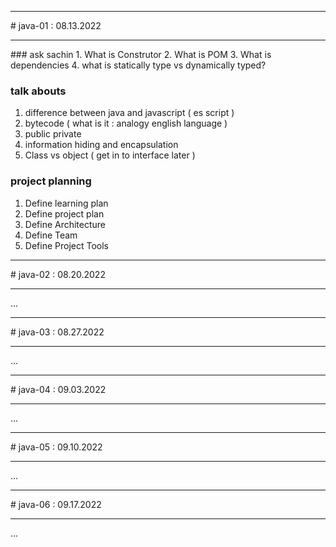 <hr/>
# java-01 : 08.13.2022
<hr/>
### ask sachin
1. What is Construtor
2. What is POM
3. What is dependencies
4. what is statically type vs dynamically typed?

### talk abouts
1. difference between java and javascript ( es script )
2. bytecode ( what is it : analogy english language )
3. public private
4. information hiding and encapsulation
5. Class vs object ( get in to interface later )

### project planning
1. Define learning plan
2. Define project plan
3. Define Architecture
4. Define Team
5. Define Project Tools

<hr/>
# java-02 : 08.20.2022
<hr/>
...

<hr/>
# java-03 : 08.27.2022
<hr/>

...

<hr/>
# java-04 : 09.03.2022
<hr/>

...

<hr/>
# java-05 : 09.10.2022
<hr/>

...

<hr/>
# java-06 : 09.17.2022
<hr/>

...